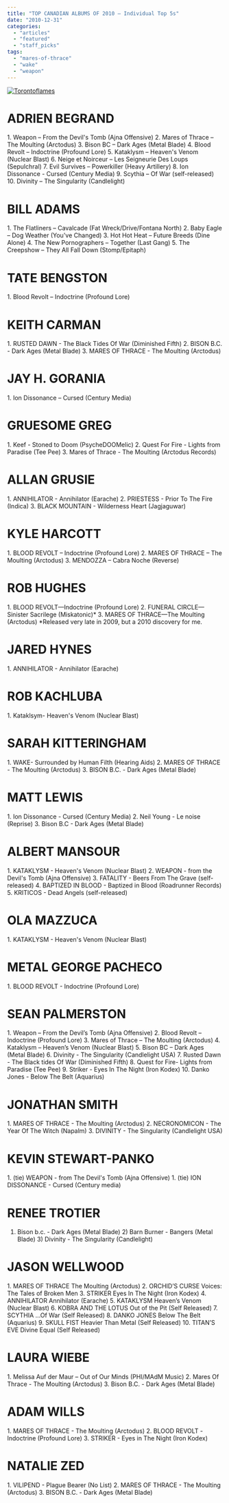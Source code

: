 ```yaml
---
title: "TOP CANADIAN ALBUMS OF 2010 – Individual Top 5s"
date: "2010-12-31"
categories: 
  - "articles"
  - "featured"
  - "staff_picks"
tags: 
  - "mares-of-thrace"
  - "wake"
  - "weapon"
---
```


[![](http://www.hellbound.ca/wp-content/uploads/2009/12/Torontoflames.jpg "Torontoflames")](http://www.hellbound.ca/wp-content/uploads/2009/12/Torontoflames.jpg)

# ADRIEN BEGRAND

1\. Weapon – From the Devil's Tomb (Ajna Offensive) 2. Mares of Thrace – The Moulting (Arctodus) 3. Bison BC – Dark Ages (Metal Blade) 4. Blood Revolt – Indoctrine (Profound Lore) 5. Kataklysm – Heaven's Venom (Nuclear Blast) 6. Neige et Noirceur – Les Seigneurie Des Loups (Sepulchral) 7. Evil Survives – Powerkiller (Heavy Artillery) 8. Ion Dissonance - Cursed (Century Media) 9. Scythia – Of War (self-released) 10. Divinity – The Singularity (Candlelight)

# BILL ADAMS

1\. The Flatliners – Cavalcade (Fat Wreck/Drive/Fontana North) 2. Baby Eagle – Dog Weather (You've Changed) 3. Hot Hot Heat – Future Breeds (Dine Alone) 4. The New Pornographers – Together (Last Gang) 5. The Creepshow – They All Fall Down (Stomp/Epitaph)

# TATE BENGSTON

1\. Blood Revolt – Indoctrine (Profound Lore)

# KEITH CARMAN

1\. RUSTED DAWN - The Black Tides Of War (Diminished Fifth) 2. BISON B.C. - Dark Ages (Metal Blade) 3. MARES OF THRACE - The Moulting (Arctodus)

# JAY H. GORANIA

1\. Ion Dissonance – Cursed (Century Media)

# GRUESOME GREG

1\. Keef - Stoned to Doom (PsycheDOOMelic) 2. Quest For Fire - Lights from Paradise (Tee Pee) 3. Mares of Thrace - The Moulting (Arctodus Records)

# ALLAN GRUSIE

1\. ANNIHILATOR - Annihilator (Earache) 2. PRIESTESS - Prior To The Fire (Indica) 3. BLACK MOUNTAIN - Wilderness Heart (Jagjaguwar)

# KYLE HARCOTT

1\. BLOOD REVOLT – Indoctrine (Profound Lore) 2. MARES OF THRACE – The Moulting (Arctodus) 3. MENDOZZA – Cabra Noche (Reverse)

# ROB HUGHES

1\. BLOOD REVOLT—Indoctrine (Profound Lore) 2. FUNERAL CIRCLE—Sinister Sacrilege (Miskatonic)\* 3. MARES OF THRACE—The Moulting (Arctodus) \*Released very late in 2009, but a 2010 discovery for me.

# JARED HYNES

1\. ANNIHILATOR - Annihilator (Earache)

# ROB KACHLUBA

1\. Kataklsym- Heaven's Venom (Nuclear Blast)

# SARAH KITTERINGHAM

1\. WAKE- Surrounded by Human Filth (Hearing Aids) 2. MARES OF THRACE - The Moulting (Arctodus) 3. BISON B.C. - Dark Ages (Metal Blade)

# MATT LEWIS

1\. Ion Dissonance - Cursed (Century Media) 2. Neil Young - Le noise (Reprise) 3. Bison B.C - Dark Ages (Metal Blade)

# ALBERT MANSOUR

1\. KATAKLYSM - Heaven's Venom (Nuclear Blast) 2. WEAPON - from the Devil's Tomb (Ajna Offensive) 3. FATALITY - Beers From The Grave (self-released) 4. BAPTIZED IN BLOOD - Baptized in Blood (Roadrunner Records) 5. KRITICOS - Dead Angels (self-released)

# OLA MAZZUCA

1\. KATAKLYSM - Heaven's Venom (Nuclear Blast)

# METAL GEORGE PACHECO

1\. BLOOD REVOLT - Indoctrine (Profound Lore)

# SEAN PALMERSTON

1\. Weapon – From the Devil’s Tomb (Ajna Offensive) 2. Blood Revolt – Indoctrine (Profound Lore) 3. Mares of Thrace – The Moulting (Arctodus) 4. Kataklysm – Heaven’s Venom (Nuclear Blast) 5. Bison BC – Dark Ages (Metal Blade) 6. Divinity - The Singularity (Candlelight USA) 7. Rusted Dawn - The Black tides Of War (Diminished Fifth) 8. Quest for Fire- Lights from Paradise (Tee Pee) 9. Striker - Eyes In The Night (Iron Kodex) 10. Danko Jones - Below The Belt (Aquarius)

# JONATHAN SMITH

1\. MARES OF THRACE - The Moulting (Arctodus) 2. NECRONOMICON - The Year Of The Witch (Napalm) 3. DIVINITY - The Singularity (Candlelight USA)

# KEVIN STEWART-PANKO

1\. (tie) WEAPON - from The Devil's Tomb (Ajna Offensive) 1. (tie) ION DISSONANCE - Cursed (Century media)

# RENEE TROTIER

1) Bison b.c. - Dark Ages (Metal Blade) 2) Barn Burner - Bangers (Metal Blade) 3) Divinity - The Singularity (Candlelight)

# JASON WELLWOOD

1\. MARES OF THRACE The Moulting (Arctodus) 2. ORCHID’S CURSE Voices: The Tales of Broken Men 3. STRIKER Eyes In The Night (Iron Kodex) 4. ANNIHILATOR Annihilator (Earache) 5. KATAKLYSM Heaven’s Venom (Nuclear Blast) 6. KOBRA AND THE LOTUS Out of the Pit (Self Released) 7. SCYTHIA ...Of War (Self Released) 8. DANKO JONES Below The Belt (Aquarius) 9. SKULL FIST Heavier Than Metal (Self Released) 10. TITAN’S EVE Divine Equal (Self Released)

# LAURA WIEBE

1\. Melissa Auf der Maur – Out of Our Minds (PHI/MAdM Music) 2. Mares Of Thrace - The Moulting (Arctodus) 3. Bison B.C. - Dark Ages (Metal Blade)

# ADAM WILLS

1\. MARES OF THRACE - The Moulting (Arctodus) 2. BLOOD REVOLT -Indoctrine (Profound Lore) 3. STRIKER - Eyes in The Night (Iron Kodex)

# NATALIE ZED

1\. VILIPEND - Plague Bearer (No List) 2. MARES OF THRACE - The Moulting (Arctodus) 3. BISON B.C. - Dark Ages (Metal Blade)
